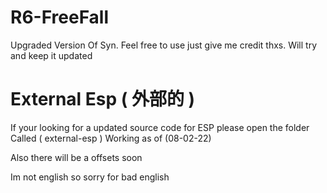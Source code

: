 # R6-FreeFall
Upgraded Version Of Syn. Feel free to use just give me credit thxs. Will try and keep it updated

# External Esp ( 外部的 )

If your looking for a updated source code for ESP please open the folder Called ( external-esp )
Working as of (08-02-22)

Also there will be a offsets soon


Im not english so sorry for bad english









